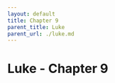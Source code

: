 ```yaml
---
layout: default
title: Chapter 9
parent_title: Luke
parent_url: ./luke.md
---
```


# Luke - Chapter 9
